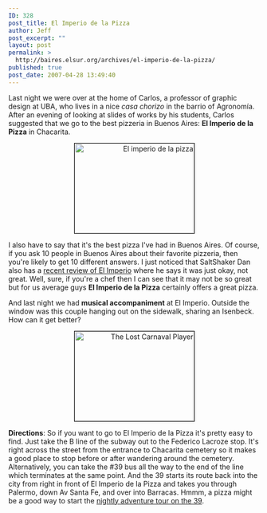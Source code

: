 ```yaml
---
ID: 328
post_title: El Imperio de la Pizza
author: Jeff
post_excerpt: ""
layout: post
permalink: >
  http://baires.elsur.org/archives/el-imperio-de-la-pizza/
published: true
post_date: 2007-04-28 13:49:40
---
```

Last night we were over at the home of Carlos, a professor of graphic design at UBA, who lives in a nice <em>casa chorizo</em> in the barrio of Agronomía. After an evening of looking at slides of works by his students, Carlos suggested that we go to the best pizzeria in Buenos Aires: <strong>El Imperio de la Pizza</strong> in Chacarita. 

<center>
<div style="width:240px;text-align:right;"><a href="http://beta.zooomr.com/photos/jeffbarry/1028166/" title="pizzeria"><img src="http://static.zooomr.com/images/1028166_9d34a22427_m.jpg" width="240" height="180" alt="El imperio de la pizza" border="0" style="border:1px solid #000;" /></a></div>
</center>

I also have to say that it's the best pizza I've had in Buenos Aires. Of course, if you ask 10 people in Buenos Aires about their favorite pizzeria, then you're likely to get 10 different answers. I just noticed that SaltShaker Dan also has a <a href="http://www.saltshaker.net/20070419/the-imperial-pizza-and-walking-it-off">recent review of El Imperio</a> where he says it was just okay, not great. Well, sure, if you're a chef then I can see that it may not be so great but for us average guys <strong>El Imperio de la Pizza</strong> certainly offers a great pizza.  

And last night we had <strong>musical accompaniment</strong> at El Imperio. Outside the window was this couple hanging out on the sidewalk, sharing an Isenbeck. How can it get better?

<center>
<div style="width:240px;text-align:right;"><a href="http://beta.zooomr.com/photos/jeffbarry/1028169/" title="Zooomr Photo Sharing :: Photo Sharing"><img src="http://static.zooomr.com/images/1028169_0a20509b23_m.jpg" width="240" height="180" alt="The Lost Carnaval Player" border="0" style="border:1px solid #000;" /></a></div>
</center>

<strong>Directions</strong>: So if you want to go to El Imperio de la Pizza it's pretty easy to find. Just take the B line of the subway out to the Federico Lacroze stop. It's right across the street from the entrance to Chacarita cemetery so it makes a good place to stop before or after wandering around the cemetery. Alternatively, you can take the #39 bus all the way to the end of the line which terminates at the same point. And the 39 starts its route back into the city from right in front of El Imperio de la Pizza and takes you through Palermo, down Av Santa Fe, and over into Barracas. Hmmm, a pizza might be a good way to start the <a href="http://baires.elsur.org/archives/adventure-tourism-on-the-39/">nightly adventure tour on the 39</a>.